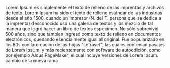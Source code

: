 
Lorem Ipsum es simplemente el texto de relleno de las imprentas y archivos de texto. Lorem Ipsum ha sido el 
texto de relleno estándar de las industrias desde el año 1500, cuando un impresor (N. del T. persona que se 
dedica a la imprenta) desconocido usó una galería de textos y los mezcló de tal manera que logró hacer un 
libro de textos especimen. No sólo sobrevivió 500 años, sino que tambien ingresó como texto de relleno en 
documentos electrónicos, quedando esencialmente igual al original. Fue popularizado en los 60s con la creación 
de las hojas "Letraset", las cuales contenian pasajes de Lorem Ipsum, y más recientemente con software de
 autoedición, como por ejemplo Aldus PageMaker, el cual incluye versiones de Lorem Ipsum.
 cambio de la nueva rama
